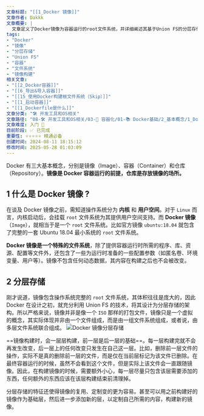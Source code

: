 ```yaml
---
文章标题: "[[1_Docker 镜像]]" 
文章作者: Dakkk
文章概要: |
  文章定义了Docker镜像为容器运行的root文件系统，并详细阐述其基于Union FS的分层存储机制。镜像由多层不可变文件系统组成，每层构建后固定。该设计便于镜像复用与定制，但也提醒构建时需注意清理冗余数据，以优化镜像大小。
tags:
- "Docker"
- "镜像"
- "分层存储"
- "Union FS"
- "容器"
- "文件系统"
- "镜像构建"
相关文章:
- "[[2_Docker容器]]"
- "[[6_导出&导入容器]]"
- "[[15_使用Docker构建根文件系统（Skip）]]"
- "[[1_启动容器]]"
- "[[1_Dockerfile是什么]]"
文章分类: "🛠️ 开发工具和OS相关"
文章路径: "08-🛠️ 开发工具和OS相关/03-🐋 容器化/01-📚 Docker基础/2_基本概念/1_Docker 镜像.md"
文章难度: 入门 🌱
目前阶段: ✅ 已完成
重要性: ⭐⭐⭐⭐⭐ 精通必备
创建时间: 2024-08-11 18:15:12
修改时间: 2025-05-28 01:03:09
---
```


Docker 有三大基本概念，分别是镜像（Image）、容器（Container）和仓库（Repository）。**镜像是 Docker 容器运行的前提，仓库是存放镜像的场所。**
## 1 什么是 Docker 镜像 ?

在谈及 Docker 镜像之前，需知道操作系统分为 **内核** 和 **用户空间**。对于 `Linux` 而言，内核启动后，会挂载 `root` 文件系统为其提供用户空间支持。而 **Docker 镜像**（`Image`），就相当于是一个 `root` 文件系统。比如官方镜像 `ubuntu:18.04` 就包含了完整的一套 Ubuntu 18.04 最小系统的 `root` 文件系统。

**Docker 镜像是一个特殊的文件系统**，除了提供容器运行时所需的程序、库、资源、配置等文件外，还包含了一些为运行时准备的一些配置参数（如匿名卷、环境变量、用户等）。镜像不包含任何动态数据，其内容在构建之后也不会被改变。
## 2 分层存储

刚才说道，镜像包含操作系统完整的 `root` 文件系统，其体积往往是庞大的，因此 Docker 在设计之初，就充分利用 Union FS 的技术，将其设计为分层存储的架构。所以严格来说，镜像并非是像一个 `ISO` 那样的打包文件，镜像只是一个虚拟的概念，其实际体现并非由一个文件组成，而是由一组文件系统组成，或者说，由多层文件系统联合组成。
![Docker 镜像分层存储](https://img.quanxiaoha.com/quanxiaoha/166256480238642 "Docker 镜像分层存储")

==镜像构建时，会一层层构建，前一层是后一层的基础==。每一层构建完就不会再发生改变，后一层上的任何改变只发生在自己这一层。比如，删除前一层文件的操作，实际不是真的删除前一层的文件，而是仅在当前层标记为该文件已删除。在最终容器运行的时候，虽然不会看到这个文件，但是实际上该文件会一直跟随镜像。因此，在构建镜像的时候，需要额外小心，每一层尽量只包含该层需要添加的东西，任何额外的东西应该在该层构建结束前清理掉。

分层存储的特征还使得镜像的复用、定制变的更为容易。甚至可以用之前构建好的镜像作为基础层，然后进一步添加新的层，以定制自己所需的内容，构建新的镜像。
